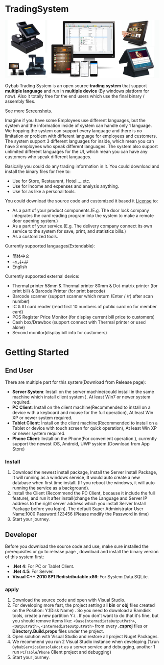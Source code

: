# TradingSystem

<img src="banner.jpg" alt="Oybab Trading System banner">

Oybab Trading System is an open source **trading system** that support **multiple language** and run in **multiple device** (By windows platform for now). Also it totally free for the end users which use the final binary / assembly files.

See more [Screenshots](https://oybab.net/Screenshots.html).

Imagine if you have some Employees use different languages, but the system and the information inside of system can handle only 1 language. We hopping the system can support every language and there is no limitation or problem with different language for employees and customers. The system support 3 different languages for inside, which mean you can have 3 employees who speak different languages. The system also support unlimited different languages for the UI, which mean you can have any customers who speak different languages.

Basically you could do any trading information in it. 
You could download and install the binary files for free to:
 - Use for Store, Restaurant, Hotel.....etc.
 - Use for Income and expenses and analysis anything.
 - Use for as like a personal tools.
 
You could download the source code and customized it based it [License](https://oybab.net/license.html) to:
 - As a part of your product components.(E.g. The door lock company integrates the card reading program into the system to make a remote door opening system.)
 - As a part of your service.(E.g. The delivery company connect its own service to the system for save, print, and statistics bills.)
 - As a customized tools.

 Currently supported languages(Extendable):
 - 简体中文
 - ئۇيغۇرچە
 - English

Currently supported external device:
 - Thermal printer 58mm & Thermal printer 80mm & Dot-matrix printer (for print bill) & Barcode Printer (for print barcode)
 - Barcode scanner (support scanner which return (Enter / \r) after scan number)
 - IC & ID card reader (read first 10 numbers of public card no for member card)
 - POS Register Price Monitor (for display current bill price to customers)
 - Cash box/Drawbox (support connect with Thermal printer or used alone)
 - Second monitor(display bill info for customers)


# Getting Started


## End User

There are multiple part for this system(Download from Release page):
 - **Server System**: Install on the server machine(could install in the same machine which install client system ). At least Win7 or newer system required.
 - **PC Client**: Install on the client machine(Recommended to install on a device with a keyboard and mouse for the full operation), At least Win XP or newer system required.
 - **Tablet Client**: Install on the client machine(Recommended to install on a Tablet or device with touch screen for quick operation), At least Win XP or newer system required.
 - **Phone Client**: Install on the Phone(For convenient operation.), currently support the newest iOS, Android, UWP system.(Download from App Store)

### Install

 1. Download the newest install package, Install the Server Install Package, It will running as a windows service, It would auto create a new database when first time install. (If you reboot the windows, it will auto running the service as a background).
 2. Install the Client (Recommend the PC Client, because it include the full feature), and run it after install(change the Language and Server IP address to the right server address which you install Server Install Package before you login).
 The default Super Administrator User Name:1000   Password:123456     (Please modify the Password in time)
 3. Start your journey.



## Developer

Before you download the source code and use, make sure installed the prerequisites or go to release page , download and install the binary version of this system first:
 - **.Net 4**: For PC or Tablet Client.
 - **.Net 4.5**: For Server.
 - **Visual C++ 2010 SP1 Redistributable x86**: For System.Data.SQLite.

### apply

 1. Download the source code and open with Visual Studio.
 2. For developing more fast, the project setting all **bin** or **obj** files created on the Position: Y:\(Disk Name)  . So you need to download a Ramdisk tools, create a new partition Y:\  . If you don't want to do that it's fine, but you should remove items like: `<BaseIntermediateOutputPath>`, `<OutputPath>`, `<IntermediateOutputPath>` from every **.csproj** files or **Directory.Build.props** files under the project.
 3. Open solution with Visual Studio and restore all project Nuget Packages.
 4. We recommend you run 2 Visual Studio instance when developing.(1.run `OybabServiceConsoleHost` as a server service and debugging, another 1 run `PC`/`Table`/`Phone` Client project and debugging)
 5. Start your journey.
